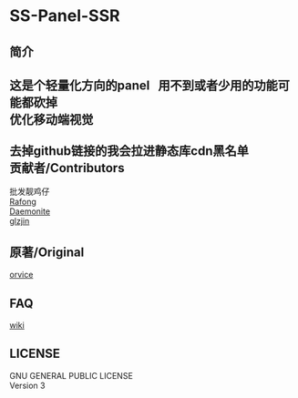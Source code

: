 SS-Panel-SSR
================
简介
--------
这是个轻量化方向的panel &nbsp; 用不到或者少用的功能可能都砍掉<br>
优化移动端视觉<br>
<br>
去掉github链接的我会拉进静态库cdn黑名单
<br>
贡献者/Contributors
----------------
批发靓鸡仔<br>
[Rafong](https://github.com/Rafong973)<br>
[Daemonite](https://github.com/Daemonite/material)<br>
[glzjin](https://github.com/glzjin/ss-panel-v3-mod)<br>

原著/Original
------------
[orvice](https://github.com/orvice)<br>

FAQ
------------------
[wiki](https://github.com/lan894734188/ss-panel-ssr/wiki)<br>

LICENSE
----------------------------
GNU GENERAL PUBLIC LICENSE<br/>
Version 3
